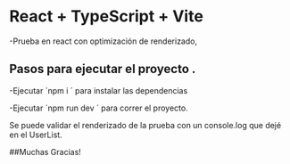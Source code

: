 # React + TypeScript + Vite

-Prueba en react con optimización de renderizado,

## Pasos para ejecutar el proyecto .

 -Ejecutar ´npm i ´ para instalar las dependencias

 -Ejecutar ´npm run dev ´ para correr el proyecto.

 Se puede validar el renderizado de la prueba con un console.log que dejé en el UserList.


 ##Muchas Gracias!
